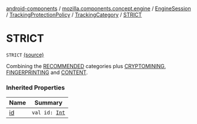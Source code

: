 [android-components](../../../../index.md) / [mozilla.components.concept.engine](../../../index.md) / [EngineSession](../../index.md) / [TrackingProtectionPolicy](../index.md) / [TrackingCategory](index.md) / [STRICT](./-s-t-r-i-c-t.md)

# STRICT

`STRICT` [(source)](https://github.com/mozilla-mobile/android-components/blob/master/components/concept/engine/src/main/java/mozilla/components/concept/engine/EngineSession.kt#L185)

Combining the [RECOMMENDED](-r-e-c-o-m-m-e-n-d-e-d.md) categories plus [CRYPTOMINING](-c-r-y-p-t-o-m-i-n-i-n-g.md),
[FINGERPRINTING](-f-i-n-g-e-r-p-r-i-n-t-i-n-g.md) and [CONTENT](-c-o-n-t-e-n-t.md).

### Inherited Properties

| Name | Summary |
|---|---|
| [id](id.md) | `val id: `[`Int`](https://kotlinlang.org/api/latest/jvm/stdlib/kotlin/-int/index.html) |
